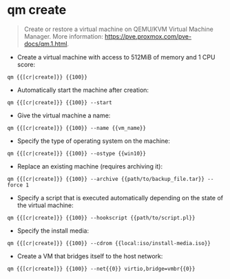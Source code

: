 # qm create

> Create or restore a virtual machine on QEMU/KVM Virtual Machine Manager.
> More information: <https://pve.proxmox.com/pve-docs/qm.1.html>.

- Create a virtual machine with access to 512MiB of memory and 1 CPU score:

`qm {{[cr|create]}} {{100}}`

- Automatically start the machine after creation:

`qm {{[cr|create]}} {{100}} --start`

- Give the virtual machine a name:

`qm {{[cr|create]}} {{100}} --name {{vm_name}}`

- Specify the type of operating system on the machine:

`qm {{[cr|create]}} {{100}} --ostype {{win10}}`

- Replace an existing machine (requires archiving it):

`qm {{[cr|create]}} {{100}} --archive {{path/to/backup_file.tar}} --force 1`

- Specify a script that is executed automatically depending on the state of the virtual machine:

`qm {{[cr|create]}} {{100}} --hookscript {{path/to/script.pl}}`

- Specify the install media:

`qm {{[cr|create]}} {{100}} --cdrom {{local:iso/install-media.iso}}`

- Create a VM that bridges itself to the host network:

`qm {{[cr|create]}} {{100}} --net{{0}} virtio,bridge=vmbr{{0}}`
